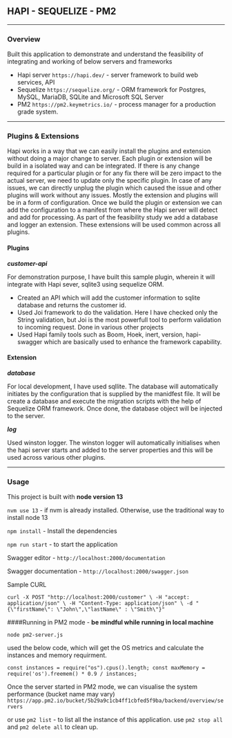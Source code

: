 ## HAPI - SEQUELIZE - PM2
____
### Overview

Built this application to demonstrate and understand the feasibility of integrating 
and working of below servers and frameworks

* Hapi server `https://hapi.dev/` - server framework to build web services, API 
* Sequelize `https://sequelize.org/` - ORM framework for Postgres, MySQL, MariaDB, 
SQLite and Microsoft SQL Server
* PM2 `https://pm2.keymetrics.io/` - process manager for a production grade system.

___
### Plugins & Extensions

Hapi works in a way that we can easily install the plugins and extension without 
doing a major change to server. Each plugin or extension will be build in a isolated 
way and can be integrated. If there is any change required for a particular plugin 
or for any fix there will be zero impact to the actual server, we need to update 
only the specific plugin. In case of any issues, we can directly unplug the 
plugin which caused the issue and other plugins will work without any issues. 
Mostly the extension and plugins will be in a form of configuration. Once we build 
the plugin or extension we can add the configuration to a manifest from where the Hapi 
server will detect and add for processing. As part of the feasibility study we add 
a database and logger an extension. These extensions will be used common across all plugins. 

#### Plugins 

_**customer-api**_

For demonstration purpose, I have built this sample plugin, wherein it will integrate with 
Hapi sever, sqlite3 using sequelize ORM. 

- Created an API which will add the customer information to sqlite database and returns the customer id. 
- Used Joi framework to do the validation. Here I have checked only the String validation, 
but Joi is the most powerfull tool to perform validation to incoming request. Done in various other projects
- Used Hapi family tools such as Boom, Hoek, inert, version, hapi-swagger which are 
basically used to enhance the framework capability.

#### Extension

_**database**_

For local development, I have used sqllite. The database will automatically initiates
by the configuration that is supplied by the manidfest file. It will be create a database and 
execute the migration scripts with the help of Sequelize ORM framework. Once done, the database object will be 
injected to the server.

_**log**_

Used winston logger. The winston logger will automatically initialises when the hapi server starts 
and added to the server properties and this will be used across various other plugins. 

___

### Usage

This project is built with **node version 13** 

`nvm use 13`  - if nvm is already installed. Otherwise, use the traditional way to install node 13

`npm install` - Install the dependencies

`npm run start` - to start the application 

Swagger editor - `http://localhost:2000/documentation`

Swagger documentation - `http://localhost:2000/swagger.json`

Sample CURL 

`curl -X POST "http://localhost:2000/customer" \
 -H "accept: application/json" \
 -H "Content-Type: application/json" \
 -d "{\"firstName\": \"John\",\"lastName\" : \"Smith\"}"`
 
 
####Running in PM2 mode - **be mindful while running in local machine**

`node pm2-server.js` 

used the below code, which will get the OS metrics and calculate the instances and memory requirment.

`const instances = require("os").cpus().length;
const maxMemory =  require('os').freemem() * 0.9 / instances;`

Once the server started in PM2 mode, we can visualise the system performance (bucket name may vary)
`https://app.pm2.io/bucket/5b29a9c1cb4ff1cbfed5f9ba/backend/overview/servers`

or use `pm2 list` - to list all the instance of this application. 
use `pm2 stop all` and `pm2 delete all` to clean up.
